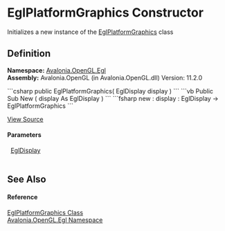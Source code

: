 # EglPlatformGraphics Constructor


Initializes a new instance of the <a href="T_Avalonia_OpenGL_Egl_EglPlatformGraphics">EglPlatformGraphics</a> class



## Definition
**Namespace:** <a href="N_Avalonia_OpenGL_Egl">Avalonia.OpenGL.Egl</a>  
**Assembly:** Avalonia.OpenGL (in Avalonia.OpenGL.dll) Version: 11.2.0

<Tabs groupId="api-code-preview">
<TabItem value="csharp" label="C#">
```csharp
public EglPlatformGraphics(
	EglDisplay display
)
```
</TabItem>
<TabItem value="vb" label="VB">
```vb
Public Sub New ( 
	display As EglDisplay
)
```
</TabItem>
<TabItem value="fsharp" label="F#">
```fsharp
new : 
        display : EglDisplay -> EglPlatformGraphics
```
</TabItem>
</Tabs>



<a href="https://github.com/AvaloniaUI/Avalonia/tree/master/src/Avalonia.OpenGL/Egl/EglPlatformGraphics.cs#L14" title="View the source code">View Source</a>



#### Parameters
<dl><dt>  <a href="T_Avalonia_OpenGL_Egl_EglDisplay">EglDisplay</a></dt><dd> </dd></dl>

## See Also


#### Reference
<a href="T_Avalonia_OpenGL_Egl_EglPlatformGraphics">EglPlatformGraphics Class</a>  
<a href="N_Avalonia_OpenGL_Egl">Avalonia.OpenGL.Egl Namespace</a>  

